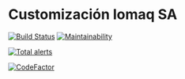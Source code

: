 Customización Iomaq SA
======================
[![Build Status](https://travis-ci.org/jobiols/cl-iomaq.svg?branch=9.0)](https://travis-ci.org/jobiols/cl-iomaq)
[![Maintainability](https://api.codeclimate.com/v1/badges/ce7376b7b5129e2f9605/maintainability)](https://codeclimate.com/github/jobiols/cl-iomaq/maintainability)

[![Total alerts](https://img.shields.io/lgtm/alerts/g/jobiols/cl-iomaq.svg?logo=lgtm&logoWidth=18)](https://lgtm.com/projects/g/jobiols/cl-iomaq/alerts/)

[![CodeFactor](https://www.codefactor.io/repository/github/jobiols/cl-iomaq/badge)](https://www.codefactor.io/repository/github/jobiols/cl-iomaq)